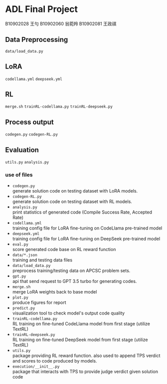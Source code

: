 # ADL Final Project

B10902028 王勻
B10902060 翁菀羚
B10902081 王政祺

<!-- README.md should contain:
Description of your project structure, e.g., Folder A is for part A, script B is for running experiment B.
Rough description of how you run your code. Note that we will not actually run your code. This part is for understanding the whole process of your project. -->

## Data Preprocessing
`data/load_data.py`
## LoRA
`codellama.yml`
`deepseek.yml` 
## RL
`merge.sh`
`trainRL-codellama.py`
`trainRL-deepseek.py`
## Process output
`codegen.py`
`codegen-RL.py`
## Evaluation
`utils.py`
`analysis.py`

### use of files
- `codegen.py`\
    generate solution code on testing dataset with LoRA models.
- `codegen-RL.py`\
    generate solution code on testing dataset with RL models.
- `analysis.py`\
    print statistics of generated code (Compile Success Rate, Accepted Rate)
- `codellama.yml`\
    training config file for LoRA fine-tuning on CodeLlama pre-trained model
- `deepseek.yml`\
    training config file for LoRA fine-tuning on DeepSeek pre-trained model
- `eval.py`\
    score generated code base on RL reward function
- `data/*.json`\
    training and testing data files
- `data/load_data.py`\
    preprocess training/testing data on APCSC problem sets.
- `gpt.py`\
    api that send request to GPT 3.5 turbo for generating codes.
- `merge.sh`\
    merge LoRA weights back to base model
- `plot.py`\
    produce figures for report
- `predict.py`\
    visualization tool to check model's output code quality
- `trainRL-codellama.py`\
    RL training on fine-tuned CodeLlama model from first stage (utilize TextRL)
- `trainRL-deepseek.py`\
    RL training on fine-tuned DeepSeek model from first stage (utilize TextRL)
- `utils.py`\
    package providing RL reward function. also used to append TPS verdict and scores to code produced by models.
- `execution/__init__.py`\
    package that interacts with TPS to provide judge verdict given solution code